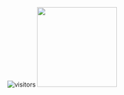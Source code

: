 ![visitors](https://visitor-badge.glitch.me/badge?page_id=Sergey-Beltsin.Sergey-Beltsin)
<img height="180em" src="https://github-readme-stats.vercel.app/api?username=Sergey-Beltsin&show_icons=true&hide_border=true&&count_private=true&include_all_commits=true" />
<!--START_SECTION:waka-->
<!--END_SECTION:waka-->
